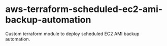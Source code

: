 # aws-terraform-scheduled-ec2-ami-backup-automation
Custom terraform module to deploy scheduled EC2 AMI backup automation.
